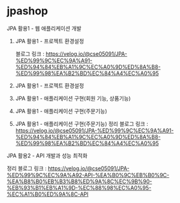 # jpashop
JPA 활용1 - 웹 애플리케이션 개발

1. JPA 활용1 - 프로젝트 환경설정
   
   블로그 링크 : https://velog.io/@cse05091/JPA-%ED%99%9C%EC%9A%A91-%ED%94%84%EB%A1%9C%EC%A0%9D%ED%8A%B8-%ED%99%98%EA%B2%BD%EC%84%A4%EC%A0%95
3. JPA 활용1 - 프로젝트 환경설정
4. JPA 활용1 - 애플리케이션 구현(회원 기능, 상품기능)
5. JPA 활용1 - 애플리케이션 구현(주문기능)
6. JPA 활용1 - 애플리케이션 구현(주문기능)
정리 블로그 링크 : https://velog.io/@cse05091/JPA-%ED%99%9C%EC%9A%A91-%ED%94%84%EB%A1%9C%EC%A0%9D%ED%8A%B8-%ED%99%98%EA%B2%BD%EC%84%A4%EC%A0%95

JPA 활용2 - API 개발과 성능 최적화

정리 블로그 링크 : https://velog.io/@cse05091/JPA-%ED%99%9C%EC%9A%A92-API-%EA%B0%9C%EB%B0%9C-%EA%B8%B0%EB%B3%B8%ED%9A%8C%EC%9B%90-%EB%93%B1%EB%A1%9D-%EC%88%98%EC%A0%95-%EC%A1%B0%ED%9A%8C-API
